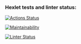 ### Hexlet tests and linter status:
[![Actions Status](https://github.com/kirill-chertkov/python-project-lvl1/workflows/hexlet-check/badge.svg)](https://github.com/kirill-chertkov/python-project-lvl1/actions)

[![Maintainability](https://api.codeclimate.com/v1/badges/44a724520f4058263543/maintainability)](https://codeclimate.com/github/kirill-chertkov/python-project-lvl1/maintainability)

[![Linter Status](https://github.com/kirill-chertkov/python-project-lvl1/workflows/run-linter/badge.svg)](https://github.com/kirill-chertkov/python-project-lvl1/actions)